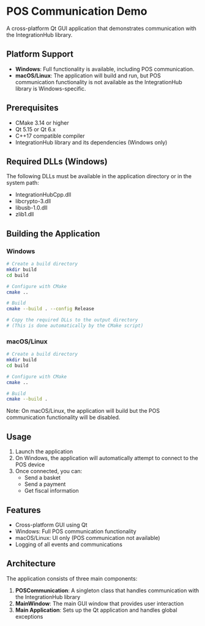 # POS Communication Demo

A cross-platform Qt GUI application that demonstrates communication with the IntegrationHub library.

## Platform Support

- **Windows**: Full functionality is available, including POS communication.
- **macOS/Linux**: The application will build and run, but POS communication functionality is not available as the IntegrationHub library is Windows-specific.

## Prerequisites

- CMake 3.14 or higher
- Qt 5.15 or Qt 6.x
- C++17 compatible compiler
- IntegrationHub library and its dependencies (Windows only)

## Required DLLs (Windows)

The following DLLs must be available in the application directory or in the system path:
- IntegrationHubCpp.dll
- libcrypto-3.dll
- libusb-1.0.dll
- zlib1.dll

## Building the Application

### Windows

```bash
# Create a build directory
mkdir build
cd build

# Configure with CMake
cmake ..

# Build
cmake --build . --config Release

# Copy the required DLLs to the output directory
# (This is done automatically by the CMake script)
```

### macOS/Linux

```bash
# Create a build directory
mkdir build
cd build

# Configure with CMake
cmake ..

# Build
cmake --build .
```

Note: On macOS/Linux, the application will build but the POS communication functionality will be disabled.

## Usage

1. Launch the application
2. On Windows, the application will automatically attempt to connect to the POS device
3. Once connected, you can:
   - Send a basket
   - Send a payment
   - Get fiscal information

## Features

- Cross-platform GUI using Qt
- Windows: Full POS communication functionality
- macOS/Linux: UI only (POS communication not available)
- Logging of all events and communications

## Architecture

The application consists of three main components:

1. **POSCommunication**: A singleton class that handles communication with the IntegrationHub library
2. **MainWindow**: The main GUI window that provides user interaction
3. **Main Application**: Sets up the Qt application and handles global exceptions
